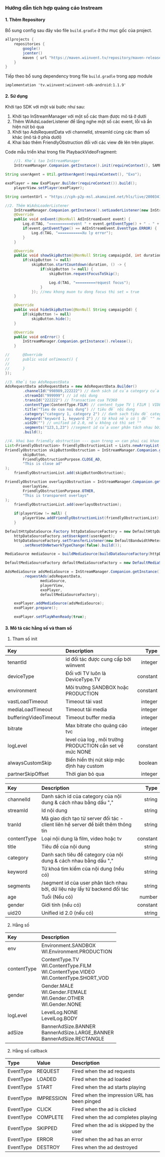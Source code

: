 
### Hướng dẫn tích hợp quảng cáo Instream
#### 1. Thêm Repository
Bổ sung config sau đây vào file `build.gradle` ở thư mục gốc của project.

```gradle
allprojects {
    repositories {
        google()
        jcenter()
        maven { url "https://maven.wiinvent.tv/repository/maven-releases/" }
    }
}  
```

Tiếp theo bổ sung dependency trong file `build.gradle` trong app module

```gralde
implementation 'tv.wiinvent:wiinvent-sdk-android:1.1.9'
```

#### 2. Sử dụng

Khởi tạo SDK với một vài bước như sau:
1. Khởi tạo InStreamManager với một số các tham được mô tả ở dưới
2. Thêm WiAdsLoaderListener để lắng nghe một số các event, lỗi và ẩn hiện nút bỏ qua
3. Khởi tạo AdsRequestData với channelId, streamId cùng các tham số khác (mô tả ở phía dưới)
4. Khai báo thêm FriendlyObstruction đối với các view đè lên trên player.

Code mẫu triển khai trong file PlaybackVideoFragment:
```java
    //1. Khởi tạo InStreamManager
    InStreamManager.Companion.getInstance().init(requireContext(), SAMPLE_TENANT_ID, DeviceType.TV, Environment.PRODUCTION, 5, 1, 5, 2500, LevelLog.BODY,true, 8);

String userAgent = Util.getUserAgent(requireContext(), "Exo");

exoPlayer = new ExoPlayer.Builder(requireContext()).build();
    playerView.setPlayer(exoPlayer);

String contentUrl = "https://cph-p2p-msl.akamaized.net/hls/live/2000341/test/master.m3u8";

//2. Thêm WiAdsLoaderListener
    InStreamManager.Companion.getInstance().setLoaderListener(new InStreamManager.WiAdsLoaderListener() {
    @Override
    public void onEvent(@NonNull AdInStreamEvent event) {
        Log.d(TAG, "==========event " + event.getEventType() + " - " + event.getCampaignId() + ")");
        if(event.getEventType() == AdInStreamEvent.EventType.ERROR) {
            Log.d(TAG, "===========Xu ly error");
        }
    }

    @Override
    public void showSkipButton(@NonNull String campaignId, int duration) {
        if(skipButton != null)
            skipButton.startCountdown(duration, () -> {
                if(skipButton != null) {
                    skipButton.requestFocusToSkip();

                    Log.d(TAG, "=========request focus");
                }
            }); //neu khong muon tu dong focus thi set = true
    }

    @Override
    public void hideSkipButton(@NonNull String campaignId) {
        if(skipButton != null)
            skipButton.hide();
    }

    @Override
    public void onError() {
        InStreamManager.Companion.getInstance().release();
    }

//      @Override
//      public void onTimeout() {
//
//      }
});

//3. Khởi tạo AdsRequestData 
AdsRequestData adsRequestData = new AdsRequestData.Builder()
        .channelId("998989,222222") // danh sách id của category của nội dung & cách nhau bằng dấu ,
        .streamId("999999") // id nội dung
        .transId("222222") // Transaction cua TV360
        .contentType(ContentType.FILM) // content type TV | FILM | VIDEO
        .title("Tieu de cua noi dung") // tiêu đề nội dung
        .category("category 1, category 2") // danh sach tiêu đề category của nội dung & cách nhau bằng dấu ,
        .keyword("keyword 1, keyword 2") // từ khoá nếu có | để "" nếu ko có
        .uid20("") // unified id 2.0, nếu không có thì set ""
        .segments("123,1,23") //segment id của user phân tách nhau bời, dữ liệu này lấy từ backend đối tác
        .build();

//4. khai bao friendly obstruction --- quan trong => can phai cai khao het cac lop phu len tren player
List<FriendlyObstruction> friendlyObstructionList = Lists.newArrayList();
FriendlyObstruction skipButtonObstruction = InStreamManager.Companion.getInstance().createFriendlyObstruction(
        skipButton,
        FriendlyObstructionPurpose.CLOSE_AD,
        "This is close ad"
);
    friendlyObstructionList.add(skipButtonObstruction);

FriendlyObstruction overlaysObstruction = InStreamManager.Companion.getInstance().createFriendlyObstruction(
        overlayView,
        FriendlyObstructionPurpose.OTHER,
        "This is transparent overlays"
);
    friendlyObstructionList.add(overlaysObstruction);

    if(playerView != null) {
        playerView.addFriendlyObstructionList(friendlyObstructionList);
    }

DefaultHttpDataSource.Factory httpDataSourceFactory = new DefaultHttpDataSource.Factory();
    httpDataSourceFactory.setUserAgent(userAgent);
    httpDataSourceFactory.setTransferListener(new DefaultBandwidthMeter.Builder(requireContext())
        .setResetOnNetworkTypeChange(false).build());

MediaSource mediaSource = buildMediaSource(buildDataSourceFactory(httpDataSourceFactory), contentUrl, getDrmSessionManager(httpDataSourceFactory));

DefaultMediaSourceFactory defaultMediaSourceFactory = new DefaultMediaSourceFactory(requireContext());

AdsMediaSource adsMediaSource = InStreamManager.Companion.getInstance()
        .requestAds(adsRequestData,
                mediaSource,
                playerView,
                exoPlayer,
                defaultMediaSourceFactory);

    exoPlayer.addMediaSource(adsMediaSource);
    exoPlayer.prepare();

    exoPlayer.setPlayWhenReady(true);
```

#### 3. Mô tả các hằng số và tham số
1. Tham số init

| Key                   | Description                                               |     Type |
|:----------------------|:----------------------------------------------------------|---------:|
| tenantId              | id đối tác được cung cấp bởi wiinvent                     |  integer |
| deviceType            | Đối với TV luôn là DeviceType.TV                          | constant |
| environment           | Môi trường SANDBOX hoặc PRODUCTION                        | constant |
| vastLoadTimeout       | Timeout tải vast                                          |  integer |
| mediaLoadTimeout      | Timeout tải media                                         |  integer |
| bufferingVideoTimeout | Timeout buffer media                                      |  integer |
| bitrate               | Max bitrate cho quảng cáo tvc                             |  integer |
| logLevel              | level của log , môi trường PRODUCTION cần set về mức NONE | constant |                                  
| alwaysCustomSkip      | Biến hiển thị nút skip mặc định hay custom                |  boolean |                                  
| partnerSkipOffset     | Thời gian bỏ qua                                          |  integer |

| Key          | Description                                                                        |       Type |
|:-------------|:-----------------------------------------------------------------------------------|-----------:|
| channelId    | Danh sách id của category của nội dung & cách nhau bằng dấu ","                    |     string |
| streamId     | Id nội dung                                                                        |     string |
| tranId       | Mã giao dịch tạo từ server đối tác - client liên hệ server để biết thêm thông tin  |     string |
| contentType  | Loại nội dung là film, video hoặc tv                                               |   constant |
| title        | Tiêu đề của nội dung                                                               |     string |
| category     | Danh sach tiêu đề category của nội dung & cách nhau bằng dấu ","                   |     string |
| keyword      | Từ khoá tìm kiếm của nội dung (nếu có)                                             |     string |
| segments     | /segment id của user phân tách nhau bời, dữ liệu này lấy từ backend đối tác        |     string |
| age          | Tuổi (Nếu có)                                                                      |     number |
| gender       | Giới tính (nếu có)                                                                 |   constant |
| uid20        | Unified id 2.0 (nếu có)                                                            |     string |

2. Hằng số

| Key         | Description                                                                                     |
|:------------|:------------------------------------------------------------------------------------------------|
| env         | Environment.SANDBOX <br/> WI.Environment.PRODUCTION                                             |
| contentType | ContentType.TV <br/>WI.ContentType.FILM <br/>WI.ContentType.VIDEO <br/>WI.ContentType.SHORT_VOD |
| gender      | Gender.MALE <br/>WI.Gender.FEMALE <br/>WI.Gender.OTHER <br/>WI.Gender.NONE                      |
| logLevel    | LevelLog.NONE <br/> LevelLog.BODY                                                               |
| adSize      | BannerAdSize.BANNER <br/> BannerAdSize.LARGE_BANNER <br/> BannerAdSize.RECTANGLE                |

2. Hằng số callback

| Type      | Value      | Description                                   |
|:----------|:-----------|:----------------------------------------------|
| EventType | REQUEST    | Fired when the ad requests                    |
| EventType | LOADED     | Fired when the ad loaded                      |
| EventType | START      | Fired when the ad starts playing              |
| EventType | IMPRESSION | Fired when the impression URL has been pinged |
| EventType | CLICK      | Fired when the ad is clicked                  |
| EventType | COMPLETE   | Fired when the ad completes playing           |
| EventType | SKIPPED    | Fired when the ad is skipped by the user      |
| EventType | ERROR      | Fired when the ad has an error                |
| EventType | DESTROY    | Fires when the ad destroyed                   |